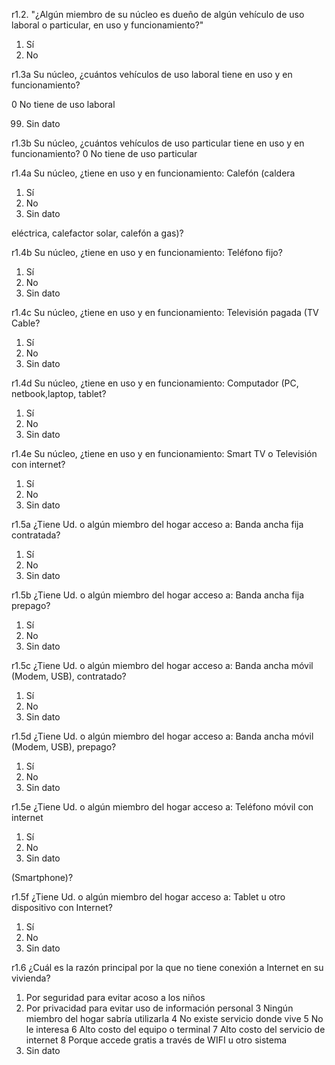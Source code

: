 r1.2.	"¿Algún miembro de su núcleo es dueño de algún vehículo de uso laboral o particular, en uso y
funcionamiento?"

1. Sí
2. No



r1.3a	Su núcleo, ¿cuántos vehículos de uso laboral tiene en uso y en funcionamiento?

0 No tiene de uso laboral

99. Sin dato



r1.3b	Su núcleo, ¿cuántos vehículos de uso particular tiene en uso y en funcionamiento?
0 No tiene de uso particular




r1.4a	Su núcleo, ¿tiene en uso y en funcionamiento: Calefón (caldera

1. Sí
2. No
9. Sin dato

eléctrica, calefactor solar, calefón a gas)?



r1.4b	Su núcleo, ¿tiene en uso y en funcionamiento: Teléfono fijo?

1. Sí
2. No
9. Sin dato




r1.4c	Su núcleo, ¿tiene en uso y en funcionamiento: Televisión pagada (TV Cable?

1. Sí
2. No
9. Sin dato




r1.4d	Su núcleo, ¿tiene en uso y en funcionamiento: Computador (PC, netbook,laptop, tablet?

1. Sí
2. No
9. Sin dato




r1.4e	Su núcleo, ¿tiene en uso y en funcionamiento: Smart TV o Televisión con internet?

1. Sí
2. No
9. Sin dato




r1.5a	¿Tiene Ud. o algún miembro del hogar acceso a: Banda ancha fija contratada?

1. Sí
2. No
9. Sin dato




r1.5b	¿Tiene Ud. o algún miembro del hogar acceso a: Banda ancha fija prepago?

1. Sí
2. No
9. Sin dato




r1.5c	¿Tiene Ud. o algún miembro del hogar acceso a: Banda ancha móvil (Modem, USB), contratado?

1. Sí
2. No
9. Sin dato




r1.5d	¿Tiene Ud. o algún miembro del hogar acceso a: Banda ancha móvil (Modem, USB), prepago?

1. Sí
2. No
9. Sin dato




r1.5e	¿Tiene Ud. o algún miembro del hogar acceso a: Teléfono móvil con internet

1. Sí
2. No
9. Sin dato



(Smartphone)?

r1.5f	¿Tiene Ud. o algún miembro del hogar acceso a: Tablet u otro dispositivo con Internet?

1. Sí
2. No
9. Sin dato




r1.6	¿Cuál es la razón principal por la que no tiene conexión a Internet en su vivienda?


1. Por seguridad para evitar acoso a los niños
2. Por privacidad para evitar uso de información personal
3 Ningún miembro del hogar sabría utilizarla
4 No existe servicio donde vive
5 No le interesa
6 Alto costo del equipo o terminal
7 Alto costo del servicio de internet
8 Porque accede gratis a través de WIFI u otro sistema
9. Sin dato
